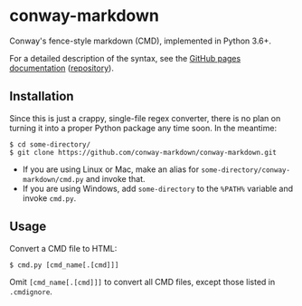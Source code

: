 # conway-markdown

Conway's fence-style markdown (CMD), implemented in Python 3.6+.

For a detailed description of the syntax,
see the [GitHub pages documentation][cmd-docs] ([repository][cmd-docs-repo]).

## Installation

Since this is just a crappy, single-file regex converter,
there is no plan on turning it into a proper Python package any time soon.
In the meantime:

````
$ cd some-directory/
$ git clone https://github.com/conway-markdown/conway-markdown.git
````

* If you are using Linux or Mac,
  make an alias for `some-directory/conway-markdown/cmd.py` and invoke that.
* If you are using Windows,
  add `some-directory` to the `%PATH%` variable and invoke `cmd.py`.

## Usage

Convert a CMD file to HTML:

````
$ cmd.py [cmd_name[.[cmd]]]
````

Omit `[cmd_name[.[cmd]]]` to convert all CMD files,
except those listed in `.cmdignore`.

[cmd-docs]: https://conway-markdown.github.io/
[cmd-docs-repo]: https://github.com/conway-markdown/conway-markdown.github.io
